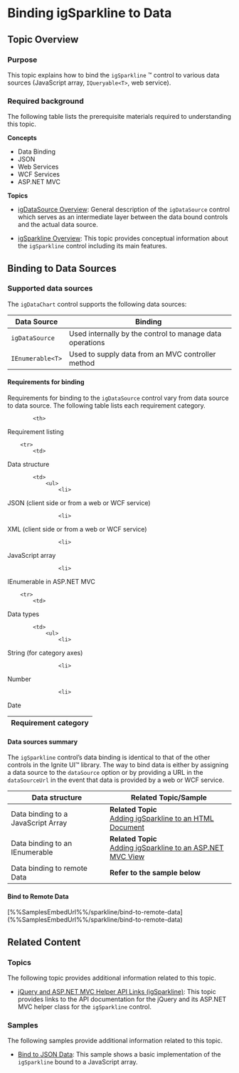 ﻿<!--
|metadata|
{
    "fileName": "igsparkline-binding-to-data",
    "controlName": "igSparkline",
    "tags": ["Charting","Data Binding","Data Presentation"]
}
|metadata|
-->

# Binding igSparkline to Data

## Topic Overview
### Purpose

This topic explains how to bind the `igSparkline` ™ control to various data sources (JavaScript array, `IQueryable<T>`, web service).

### Required background

The following table lists the prerequisite materials required to understanding this topic.

**Concepts**

-   Data Binding
-   JSON
-   Web Services
-   WCF Services
-   ASP.NET MVC

**Topics**

- [igDataSource Overview](igDataSource-igDataSource-Overview.html): General description of the `igDataSource` control which serves as an intermediate layer between the data bound controls and the actual data source.

- [igSparkline Overview](igSparkline-Overview.html): This topic provides conceptual information about the `igSparkline` control including its main features.


## Binding to Data Sources
### Supported data sources

The `igDataChart` control supports the following data sources:

Data Source| Binding
---|---
`igDataSource`|Used internally by the control to manage data operations
`IEnumerable<T>`|Used to supply data from an MVC controller method



#### Requirements for binding

Requirements for binding to the `igDataSource` control vary from data source to data source. The following table lists each requirement category.

<table class="table">
	<thead>
		<tr>
            <th>
Requirement category
			</th>

            <th>
Requirement listing
			</th>
        </tr>
	</thead>
	<tbody>
        

        <tr>
            <td>
Data structure
			</td>

            <td>
                <ul>
                    <li>
JSON (client side or from a web or WCF service)
					</li>

                    <li>
XML (client side or from a web or WCF service)
					</li>

                    <li>
JavaScript array
					</li>

                    <li>
IEnumerable<T> in ASP.NET MVC
					</li>
                </ul>
            </td>
        </tr>

        <tr>
            <td>
Data types
			</td>

            <td>
                <ul>
                    <li>
String (for category axes)
					</li>

                    <li>
Number
					</li>

                    <li>
Date
					</li>
                </ul>
            </td>
        </tr>
    </tbody>
</table>

#### Data sources summary

The `igSparkline` control’s data binding is identical to that of the other controls in the Ignite UI™ library. The way to bind data is either by assigning a data source to the `dataSource` option or by providing a URL in the `dataSourceUrl` in the event that data is provided by a web or WCF service.

Data structure|Related Topic/Sample
---|---
Data binding to a JavaScript Array|**Related Topic**<br>[Adding igSparkline to an HTML Document](igSparkline-Adding-igSparkline-to-an-HTML-Document.html)
Data binding to an IEnumerable<T>|**Related Topic**<br>[Adding igSparkline to an ASP.NET MVC View](igSparkline-Adding-igSparkline-to-an-ASPNET-MVC-View.html)
Data binding to remote Data|**Refer to the sample below** <br>

#### Bind to Remote Data
<div class="embed-sample">
   [%%SamplesEmbedUrl%%/sparkline/bind-to-remote-data](%%SamplesEmbedUrl%%/sparkline/bind-to-remote-data)
</div>

## Related Content
### Topics

The following topic provides additional information related to this topic.

- [jQuery and ASP.NET MVC Helper API Links (igSparkline)](igSparkline-jQuery-and-ASPNET-MVC-API.html): This topic provides links to the API documentation for the jQuery and its ASP.NET MVC helper class for the `igSparkline` control.


### Samples

The following samples provide additional information related to this topic.

- [Bind to JSON Data](%%SamplesUrl%%/sparkline/bind-json): This sample shows a basic implementation of the `igSparkline` bound to a JavaScript array.




 

 


